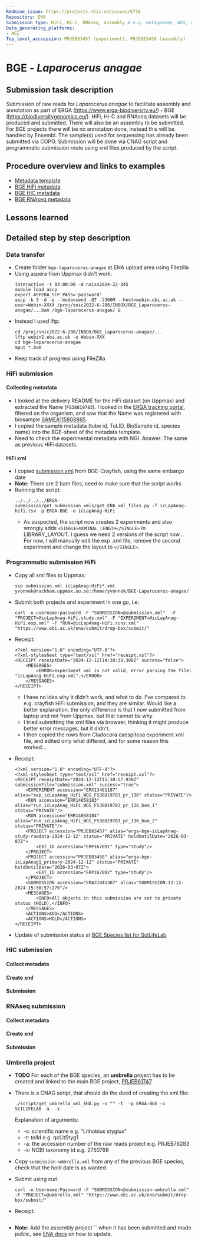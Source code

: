 ```yaml
---
Redmine_issue: https://projects.nbis.se/issues/6716
Repository: ENA
Submission_type: HiFi, Hi-C, RNAseq, assembly # e.g. metagenome, WGS, assembly, - IF RELEVANT
Data_generating_platforms:
- NGI
Top_level_acccession: PRJEB83457 (experiment), PRJEB83458 (assembly)
---
```


# BGE - *Laparocerus anagae*

## Submission task description
Submission of raw reads for *Laparocerus anagae* to facilitate assembly and annotation as part of ERGA (https://www.erga-biodiversity.eu/) - BGE (https://biodiversitygenomics.eu/). HiFi, Hi-C and RNAseq datasets will be produced and submitted. There will also be an assembly to be submitted. For BGE projects there will be no annotation done, instead this will be handled by Ensembl. The sample(s) used for sequencing has already been submitted via COPO.
Submission will be done via CNAG script and programmatic submission route using xml files produced by the script.

## Procedure overview and links to examples

* [Metadata template](./data/BGE-Laparocerus-anagae-metadata.xlsx)
* [BGE HiFi metadata](./data/icLapAnag-hifi.tsv)
* [BGE HiC metadata](./data/TOLID-hic.tsv)
* [BGE RNAseq metadata](./data/TOLID-rnaseq.tsv)

## Lessons learned
<!-- What went well? What did not went so well? What would you have done differently? -->

## Detailed step by step description

### Data transfer
* Create folder `bge-laparocerus-anagae` at ENA upload area using Filezilla
* Using aspera from Uppmax didn't work:
    ```
    interactive -t 03:00:00 -A naiss2024-22-345
    module load ascp
    export ASPERA_SCP_PASS='password'
    ascp -k 3 -d -q --mode=send -QT -l300M --host=webin.ebi.ac.uk --user=Webin-XXXX /proj/snic2022-6-208/INBOX/BGE_Laparocerus-anagae/...bam /bge-laparocerus-anagae/ &
    ```
* Instead I used lftp:
    ```
    cd /proj/snic2022-6-208/INBOX/BGE_Laparocerus-anagae/...
    lftp webin2.ebi.ac.uk -u Webin-XXX
    cd bge-laparocerus-anagae
    mput *.bam
    ```
* Keep track of progress using FileZilla

### HiFi submission
#### Collecting metadata
* I looked at the delivery README for the HiFi dataset (on Uppmax) and extracted the Name (`FS38819783`). I looked in the [ERGA tracking portal](https://genomes.cnag.cat/erga-stream/samples/), filtered on the organism, and saw that the Name was registered with biosample [SAMEA115808865](https://www.ebi.ac.uk/biosamples/samples/SAMEA115808865).
* I copied the sample metadata (tube id, ToLID, BioSample id, species name) into the BGE-sheet of the metadata template.
* Need to check the experimental metadata with NGI. Answer: The same as previous HiFi datasets.

#### HiFi xml
* I copied [submission.xml](./data/submission.xml) from BGE-Crayfish, using the same embargo date
* **Note:** There are 2 bam files, need to make sure that the script works
* Running the script:
    ```
    ../../../../ERGA-submission/get_submission_xmls/get_ENA_xml_files.py -f icLapAnag-hifi.tsv -p ERGA-BGE -o icLapAnag-HiFi
    ```
    * As suspected, the script now creates 2 experiments and also wrongly adds `<SINGLE>NOMINAL_LENGTH</SINGLE>` in LIBRARY_LAYOUT. I guess we need 2 versions of the script now... For now, I will manually edit the exp .xml file, remove the second experiment and change the layout to `</SINGLE>`.

### Programmatic submission HiFi
* Copy all xml files to Uppmax:
    ```
    scp submission.xml icLapAnag-HiFi*.xml yvonnek@rackham.uppmax.uu.se:/home/yvonnek/BGE-Laparocerus-anagae/
    ```
* Submit both projects and experiment in one go, i.e:
    ```
    curl -u username:password -F "SUBMISSION=@submission.xml"  -F "PROJECT=@icLapAnag-HiFi.study.xml" -F "EXPERIMENT=@icLapAnag-HiFi.exp.xml" -F "RUN=@icLapAnag-HiFi.runs.xml" "https://www.ebi.ac.uk/ena/submit/drop-box/submit/"
    ```
* Receipt:
    ```
    <?xml version="1.0" encoding="UTF-8"?>
    <?xml-stylesheet type="text/xsl" href="receipt.xsl"?>
    <RECEIPT receiptDate="2024-12-12T14:38:38.308Z" success="false">
        <MESSAGES>
            <ERROR>experiment xml is not valid, error parsing the file: "icLapAnag-HiFi.exp.xml".</ERROR>
        </MESSAGES>
    </RECEIPT>
    ```
    * I have no idea why it didn't work, and what to do. I've compared to e.g. crayfish HiFi submission, and they are similar. Would like a better explanation, the only difference is that I now submitted from laptop and not from Uppmax, but that cannot be why.
    * I tried submitting the xml files via browser, thinking it might produce better error messages, but it didn't.
    * I then copied the rows from Cladocora caespitosa experiment xml file, and edited only what differed, and for some reason this worked...
* Receipt:
    ```
    <?xml version="1.0" encoding="UTF-8"?>
    <?xml-stylesheet type="text/xsl" href="receipt.xsl"?>
    <RECEIPT receiptDate="2024-12-12T15:30:57.930Z" submissionFile="submission.xml" success="true">
        <EXPERIMENT accession="ERX13461187" alias="exp_icLapAnag_HiFi_WGS_FS38819783_pr_136" status="PRIVATE"/>
        <RUN accession="ERR14058183" alias="run_icLapAnag_HiFi_WGS_FS38819783_pr_136_bam_1" status="PRIVATE"/>
        <RUN accession="ERR14058184" alias="run_icLapAnag_HiFi_WGS_FS38819783_pr_136_bam_2" status="PRIVATE"/>
        <PROJECT accession="PRJEB83457" alias="erga-bge-icLapAnag-study-rawdata-2024-12-12" status="PRIVATE" holdUntilDate="2026-03-07Z">
            <EXT_ID accession="ERP167091" type="study"/>
        </PROJECT>
        <PROJECT accession="PRJEB83458" alias="erga-bge-icLapAnag1_primary-2024-12-12" status="PRIVATE" holdUntilDate="2026-03-07Z">
            <EXT_ID accession="ERP167092" type="study"/>
        </PROJECT>
        <SUBMISSION accession="ERA31041307" alias="SUBMISSION-12-12-2024-15:30:57:279"/>
        <MESSAGES>
            <INFO>All objects in this submission are set to private status (HOLD).</INFO>
        </MESSAGES>
        <ACTIONS>ADD</ACTIONS>
        <ACTIONS>HOLD</ACTIONS>
    </RECEIPT>
    ```

* Update of submission status at [BGE Species list for SciLifeLab](https://docs.google.com/spreadsheets/d/1mSuL_qGffscer7G1FaiEOdyR68igscJB0CjDNSCNsvg/)

### HiC submission
#### Collect metadata
#### Create xml
#### Submission

### RNAseq submission
#### Collect metadata
#### Create xml
#### Submission

### Umbrella project
* **TODO**
For each of the BGE species, an **umbrella** project has to be created and linked to the main BGE project, [PRJEB61747](https://www.ebi.ac.uk/ena/browser/view/PRJEB61747).

* There is a CNAG script, that should do the deed of creating the xml file:
    ```
    ./script/get_umbrella_xml_ENA.py -s "" -t  -p ERGA-BGE -c SCILIFELAB -a  -x 
    ```
    Explanation of arguments:
    * -s: scientific name e.g. "Lithobius stygius"
    * -t: tolId e.g. qcLitStyg1
    * -a: the accession number of the raw reads project e.g. PRJEB76283
    * -x: NCBI taxonomy id e.g. 2750798

* Copy `submission-umbrella.xml` from any of the previous BGE species, check that the hold date is as wanted.
* Submit using curl:
    ```
    curl -u Username:Password -F "SUBMISSION=@submission-umbrella.xml" -F "PROJECT=@umbrella.xml" "https://www.ebi.ac.uk/ena/submit/drop-box/submit/"
    ```
* Receipt:
    ```
    
    ```
* **Note:** Add the assembly project `` when it has been submitted and made public, see [ENA docs](https://ena-docs.readthedocs.io/en/latest/faq/umbrella.html#adding-children-to-an-umbrella) on how to update.
